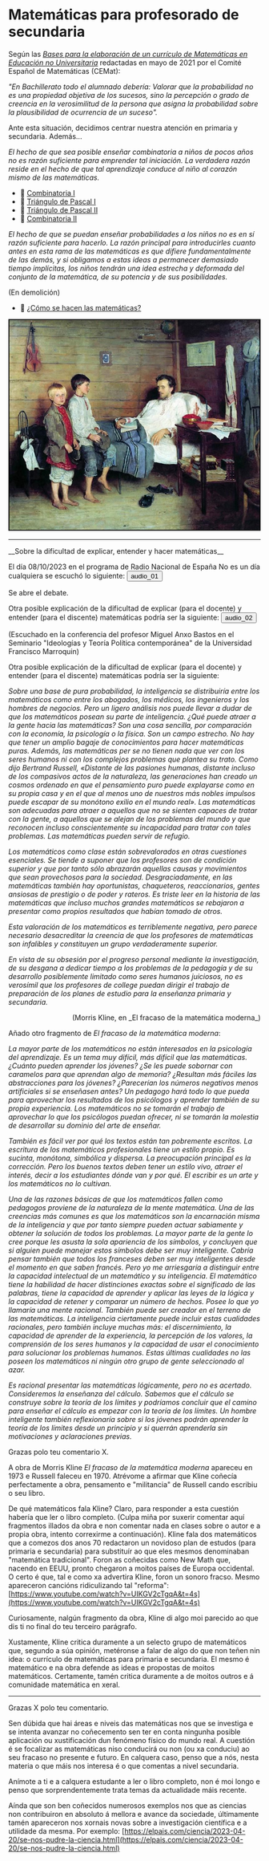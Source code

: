 # Matemáticas para profesorado de secundaria<br/>

Según las [_Bases para la elaboración de un currículo de Matemáticas en Educación no Universitaria_](https://matematicas.uclm.es/cemat/wp-content/uploads/bases2021.pdf) redactadas en mayo de 2021 por el Comité Español de Matemáticas (CEMat):

_"En Bachillerato todo el alumnado debería: Valorar que la probabilidad no es una propiedad objetiva de los sucesos, sino la percepción o grado de creencia en la verosimilitud de la persona que asigna la probabilidad sobre la plausibilidad de ocurrencia de un suceso"._

Ante esta situación, decidimos centrar nuestra atención en primaria y secundaria. Además...

_El hecho de que sea posible enseñar combinatoria a niños de pocos años no es razón suficiente para emprender tal iniciación. La verdadera razón reside en el hecho de que tal aprendizaje conduce al niño al corazón mismo de las matemáticas._

-  📎 [Combinatoria I](combinatoria.pdf)<br/>
-  📎 [Triángulo de Pascal I](triangulo_de_pascal.pdf)<br/>
-  📎 [Triángulo de Pascal II](triangulo_de_pascal_2.pdf)<br/>
-  📎 [Combinatoria II](combinatoria_2.pdf)<br/>


_El hecho de que se puedan enseñar probabilidades a los niños no es en sí razón suficiente para hacerlo. La razón principal para introducirles cuanto antes en esta rama de las matemáticas es que difiere fundamentalmente de las demás, y si obligamos a estas ideas a permanecer demasiado tiempo implícitas, los niños tendrán una idea estrecha y deformada del conjunto de la matemática, de su potencia y de sus posibilidades._

(En demolición)

-  📎 [¿Cómo se hacen las matemáticas?](pruebas_y_refutaciones.pdf)<br/>

<p align="center">
<img src="maestro_enfermo.jpg" width="500"  class="center"  border="2">
</p>

<hr>
__Sobre la dificultad de explicar, entender y hacer matemáticas__

El día 08/10/2023 en el programa de Radio Nacional de España No es un día cualquiera se escuchó lo siguiente:
<audio id="ID001" source src="audio_05_no_es_un_dia_cualquiera.mp3"></audio><button onclick="playAudio('ID001')" type="button">audio_01</button>
<script>
function playAudio(audio_element) {
	var x = document.getElementById(audio_element);
	x.play();
}
</script>

Se abre el debate.

Otra posible explicación de la dificultad de explicar (para el docente) y entender (para el discente) matemáticas podría ser la siguiente:
<audio id="ID002" source src="audio_bastos.mp3"></audio><button onclick="playAudio('ID002')" type="button">audio_02</button>
<script>
function playAudio(audio_element) {
	var x = document.getElementById(audio_element);
	x.play();
}
</script>

(Escuchado en la conferencia del profesor Miguel Anxo Bastos en el Seminario "Ideologías y Teoría Política contemporánea" de la Universidad Francisco Marroquin)

Otra posible explicación de la dificultad de explicar (para el docente) y entender (para el discente) matemáticas podría ser la siguiente:

_Sobre una base de pura probabilidad, la inteligencia se distribuiría entre los matemáticos como entre los abogados, los médicos, los ingenieros y los hombres de negocios. Pero un ligero análisis nos puede llevar a dudar de que los matemáticos posean su parte de inteligencia. ¿Qué puede atraer a la gente hacia las matemáticas? Son una cosa sencilla, por comparación con la economía, la psicología o la física. Son un campo estrecho. No hay que tener un amplio bagaje de conocimientos para hacer matemáticas puras. Además, las matemáticas per se no tienen nada que ver con los seres humanos ni con los complejos problemas que plantea su trato. Como dijo Bertrand Russell, «Distante de las pasiones humanas, distante incluso de los compasivos actos de la naturaleza, las generaciones han creado un cosmos ordenado en que el pensamiento puro puede explayarse como en su propia casa y en el que al menos uno de nuestros más nobles impulsos puede escapar de su monótono exilio en el mundo real». Las matemáticas son adecuadas para atraer a aquellos que no se sienten capaces de tratar con la gente, a aquellos que se alejan de los problemas del mundo y que reconocen incluso conscientemente su incapacidad para tratar con tales problemas. Las matemáticas pueden servir de refugio._

_Los matemáticos como clase están sobrevalorados en otras cuestiones esenciales. Se tiende a suponer que los profesores son de condición superior y que por tanto sólo abrazarán aquellas causas y movimientos que sean provechosos para la sociedad. Desgraciadamente, en las matemáticas también hay oportunistas, chaqueteros, reaccionarios, gentes ansiosas de prestigio o de poder y rateros. Es triste leer en la historia de las matemáticas que incluso muchos grandes matemáticos se rebajaron a presentar como propios resultados que habían tomado de otros._

_Esta valoración de los matemáticos es terriblemente negativa, pero parece necesario desacreditar la creencia de que los profesores de matemáticas son infalibles y constituyen un grupo verdaderamente superior._

_En vista de su obsesión por el progreso personal mediante la investigación, de su desgana a dedicar tiempo a los problemas de la pedagogía y de su desarrollo posiblemente limitado como seres humanos juiciosos, no es verosímil que los profesores de college puedan dirigir el trabajo de preparación de los planes de estudio para la enseñanza primaria y secundaria._

<p align="right">(Morris Kline, en _El fracaso de la matemática moderna_)</p>

Añado otro fragmento de _El fracaso de la matemática moderna_:

_La mayor parte de los matemáticos no están interesados en la psicología del aprendizaje. Es un tema muy difícil, más difícil que las matemáticas. ¿Cuánto pueden aprender los jóvenes? ¿Se les puede sobornar con caramelos para que aprendan algo de memoria? ¿Resultan más fáciles las abstracciones para los jóvenes? ¿Parecerían los números negativos menos artificiales si se enseñasen antes? Un pedagogo hará todo lo que pueda para aprovechar los resultados de los psicólogos y aprender también de su propia experiencia. Los matemáticos no se tomarán el trabajo de aprovechar lo que los psicólogos puedan ofrecer, ni se tomarán la molestia de desarrollar su dominio del arte de enseñar._

_También es fácil ver por qué los textos están tan pobremente escritos. La escritura de los matemáticos profesionales tiene un estilo propio. Es sucinta, monótona, simbólica y dispersa. La preocupación principal es la corrección. Pero los buenos textos deben tener un estilo vivo, atraer el interés, decir a los estudiantes dónde van y por qué. El escribir es un arte y los matemáticos no lo cultivan._

_Una de las razones básicas de que los matemáticos fallen como pedagogos proviene de la naturaleza de la mente matemática. Una de las creencias más comunes es que los matemáticos son la encarnación misma de la inteligencia y que por tanto siempre pueden actuar sabiamente y obtener la solución de todos los problemas. La mayor parte de la gente lo cree porque les asusta la sola apariencia de los símbolos, y concluyen que si alguien puede manejar estos símbolos debe ser muy inteligente. Cabría pensar también que todos los franceses deben ser muy inteligentes desde el momento en que saben francés. Pero yo me arriesgaría a distinguir entre la capacidad intelectual de un matemático y su inteligencia. El matemático tiene la habilidad de hacer distinciones exactas sobre el significado de las palabras, tiene la capacidad de aprender y aplicar las leyes de la lógica y la capacidad de retener y comparar un número de hechos. Posee lo que yo llamaría una mente racional. También puede ser creador en el terreno de las matemáticas. La inteligencia ciertamente puede incluir estas cualidades racionales, pero también incluye muchas más: el discernimiento, la capacidad de aprender de la experiencia, la percepción de los valores, la comprensión de los seres humanos y la capacidad de usar el conocimiento para solucionar los problemas humanos. Estas últimas cualidades no las poseen los matemáticos ni ningún otro grupo de gente seleccionado al azar._

_Es racional presentar las matemáticas lógicamente, pero no es acertado. Consideremos la enseñanza del cálculo. Sabemos que el cálculo se construye sobre la teoría de los límites y podríamos concluir que el camino para enseñar el cálculo es empezar con la teoría de los límites. Un hombre inteligente también reflexionaría sobre si los jóvenes podrán aprender la teoría de los límites desde un principio y si querrán aprenderla sin motivaciones y aclaraciones previas._


Grazas polo teu comentario X.

A obra de Morris Kline _El fracaso de la matemática moderna_ apareceu en 1973 e Russell faleceu en 1970. Atrévome a afirmar que Kline coñecía perfectamente a obra, pensamento e "militancia" de Russell cando escribiu o seu libro.

De qué matemáticos fala Kline? Claro, para responder a esta cuestión habería que ler o libro completo.
(Culpa miña por suxerir comentar aquí fragmentos illados da obra e non comentar nada en clases sobre o autor e a propia obra, intento correxirme a continuación).
Kline fala dos matemáticos que a comezos dos anos 70 redactaron un novidoso plan de estudos (para primaria e secundaria) para substituír ao que eles mesmos denominaban "matemática tradicional". Foron as coñecidas como New Math que, nacendo en EEUU, pronto chegaron a moitos países de Europa occidental. O certo é que, tal e como xa advertira Kline, foron un sonoro fracso. Mesmo apareceron cancións ridiculizando tal "reforma":
[https://www.youtube.com/watch?v=UIKGV2cTgqA&t=4s](https://www.youtube.com/watch?v=UIKGV2cTgqA&t=4s)

Curiosamente, nalgún fragmento da obra, Kline di algo moi parecido ao que dis ti no final do teu terceiro parágrafo.

Xustamente, Kline critica duramente a un selecto grupo de matemáticos que, segundo a súa opinión, metéronse a falar de algo do que non teñen nin idea: o currículo de matemáticas para primaria e secundaria. El mesmo é matemático e na obra defende as ideas  e propostas de moitos matemáticos. Certamente, tamén critica duramente a de moitos outros e á comunidade matemática en xeral. 

<hr>

Grazas X polo teu comentario.

Sen dúbida que hai áreas e niveis das matemáticas nos que se investiga e se intenta avanzar no coñecemento sen ter en conta ningunha posible aplicación ou xustificación dun fenómeno físico do mundo real. A cuestión é se focalizar as matemáticas niso conducirá ou non (ou xa conduciu) ao seu fracaso no presente e futuro. En calquera caso, penso que a nós, nesta materia o que máis nos interesa é o que comentas a nivel secundaria.

Anímote a ti e a calquera estudante a ler o libro completo, non é moi longo e penso que sorprendentemente trata temas da actualidade máis recente.

Aínda que son ben coñecidos numerosos exemplos nos que as ciencias non contribuiron en absoluto á mellora e avance da sociedade, últimamente tamén apareceron nos xornais novas sobre a investigación científica e a utilidade da mesma. Por exemplo:
[https://elpais.com/ciencia/2023-04-20/se-nos-pudre-la-ciencia.html](https://elpais.com/ciencia/2023-04-20/se-nos-pudre-la-ciencia.html)
